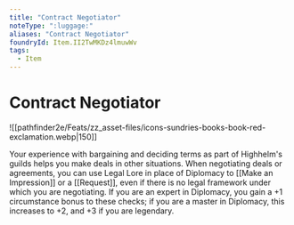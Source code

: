 ```yaml
---
title: "Contract Negotiator"
noteType: ":luggage:"
aliases: "Contract Negotiator"
foundryId: Item.II2TwMKDz4lmuwWv
tags:
  - Item
---
```


# Contract Negotiator
![[pathfinder2e/Feats/zz_asset-files/icons-sundries-books-book-red-exclamation.webp|150]]

Your experience with bargaining and deciding terms as part of Highhelm's guilds helps you make deals in other situations. When negotiating deals or agreements, you can use Legal Lore in place of Diplomacy to [[Make an Impression]] or a [[Request]], even if there is no legal framework under which you are negotiating. If you are an expert in Diplomacy, you gain a +1 circumstance bonus to these checks; if you are a master in Diplomacy, this increases to +2, and +3 if you are legendary.
